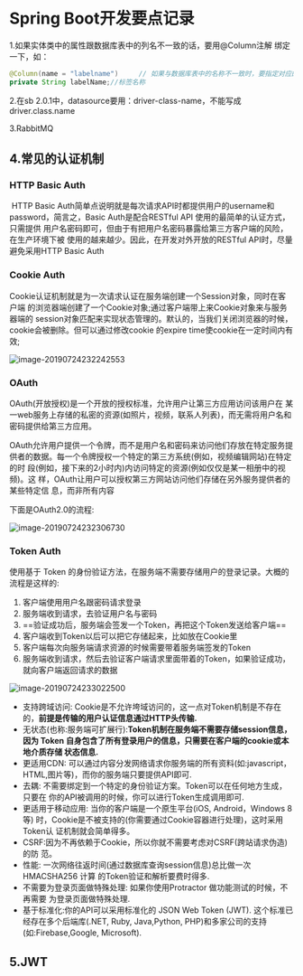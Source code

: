# Spring Boot开发要点记录

1.如果实体类中的属性跟数据库表中的列名不一致的话，要用@Column注解 绑定一下，如：

```java
@Column(name = "labelname")     // 如果与数据库表中的名称不一致时，要指定对应的列名，请求时的json中也要改为labelName
private String labelName;//标签名称
```

2.在sb 2.0.1中，datasource要用：driver-class-name，不能写成driver.class.name

3.RabbitMQ





## 4.常见的认证机制

### HTTP Basic Auth 

​	HTTP Basic Auth简单点说明就是每次请求API时都提供用户的username和 password，简言之，Basic Auth是配合RESTful API 使用的最简单的认证方式，只需提供 用户名密码即可，但由于有把用户名密码暴露给第三方客户端的风险，在生产环境下被 使用的越来越少。因此，在开发对外开放的RESTful API时，尽量避免采用HTTP Basic Auth 

### Cookie Auth 

​	Cookie认证机制就是为一次请求认证在服务端创建一个Session对象，同时在客户端 的浏览器端创建了一个Cookie对象;通过客户端带上来Cookie对象来与服务器端的 session对象匹配来实现状态管理的。默认的，当我们关闭浏览器的时候，cookie会被删除。但可以通过修改cookie 的expire time使cookie在一定时间内有效; 

![image-20190724232242553](/Users/jack/Desktop/md/images/image-20190724232242553.png)

### OAuth 

​	OAuth(开放授权)是一个开放的授权标准，允许用户让第三方应用访问该用户在 某一web服务上存储的私密的资源(如照片，视频，联系人列表)，而无需将用户名和 密码提供给第三方应用。 

OAuth允许用户提供一个令牌，而不是用户名和密码来访问他们存放在特定服务提 供者的数据。每一个令牌授权一个特定的第三方系统(例如，视频编辑网站)在特定的时 段(例如，接下来的2小时内)内访问特定的资源(例如仅仅是某一相册中的视频)。这 样，OAuth让用户可以授权第三方网站访问他们存储在另外服务提供者的某些特定信 息，而非所有内容 

下面是OAuth2.0的流程: 

![image-20190724232306730](/Users/jack/Desktop/md/images/image-20190724232306730.png)

### Token Auth

 使用基于 Token 的身份验证方法，在服务端不需要存储用户的登录记录。大概的流程是这样的: 

1. 客户端使用用户名跟密码请求登录 
2. 服务端收到请求，去验证用户名与密码 
3. ==验证成功后，服务端会签发一个Token，再把这个Token发送给客户端==
4. 客户端收到Token以后可以把它存储起来，比如放在Cookie里 
5. 客户端每次向服务端请求资源的时候需要带着服务端签发的Token 
6. 服务端收到请求，然后去验证客户端请求里面带着的Token，如果验证成功，就向客户端返回请求的数据 

![image-20190724233022500](/Users/jack/Desktop/md/images/image-20190724233022500.png)

- 支持跨域访问: Cookie是不允许垮域访问的，这一点对Token机制是不存在的，**前提是传输的用户认证信息通过HTTP头传输.** 
- 无状态(也称:服务端可扩展行):**Token机制在服务端不需要存储session信息，因为 Token 自身包含了所有登录用户的信息，只需要在客户端的cookie或本地介质存储 状态信息.** 
- 更适用CDN: 可以通过内容分发网络请求你服务端的所有资料(如:javascript， HTML,图片等)，而你的服务端只要提供API即可.
- 去耦: 不需要绑定到一个特定的身份验证方案。Token可以在任何地方生成，只要在 你的API被调用的时候，你可以进行Token生成调用即可. 
- 更适用于移动应用: 当你的客户端是一个原生平台(iOS, Android，Windows 8等) 时，Cookie是不被支持的(你需要通过Cookie容器进行处理)，这时采用Token认 证机制就会简单得多。 
- CSRF:因为不再依赖于Cookie，所以你就不需要考虑对CSRF(跨站请求伪造)的防 范。 
- 性能: 一次网络往返时间(通过数据库查询session信息)总比做一次HMACSHA256 计算 的Token验证和解析要费时得多.
- 不需要为登录页面做特殊处理: 如果你使用Protractor 做功能测试的时候，不再需要 为登录页面做特殊处理. 
- 基于标准化:你的API可以采用标准化的 JSON Web Token (JWT). 这个标准已经存在多个后端库(.NET, Ruby, Java,Python, PHP)和多家公司的支持(如:Firebase,Google, Microsoft).

## 5.JWT

































